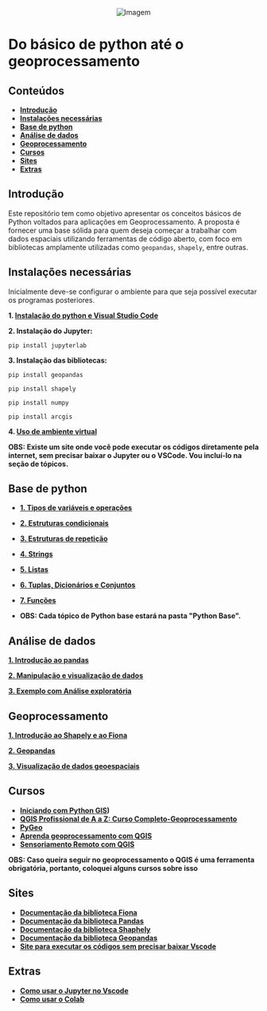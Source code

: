 <p align="center">
  <img src="https://github.com/user-attachments/assets/ce2b6395-ff8f-4633-b104-db1d67a62cc9" alt="Imagem" />
</p>

# Do básico de python até o geoprocessamento

## Conteúdos

- **[Introdução](#introdução)**
- **[Instalações necessárias](#instalações-necessárias)**
- **[Base de python](#base-de-python)**
- **[Análise de dados](#análise-de-dados)**
- **[Geoprocessamento](#geoprocessamento)**
- **[Cursos](#cursos)**
- **[Sites](#sites)**
- **[Extras](#extras)**
## Introdução

Este repositório tem como objetivo apresentar os conceitos básicos de Python voltados para aplicações em Geoprocessamento. A proposta é fornecer uma base sólida para quem deseja começar a trabalhar com dados espaciais utilizando ferramentas de código aberto, com foco em bibliotecas amplamente utilizadas como `geopandas`, `shapely`, entre outras.


## Instalações necessárias

Inicialmente deve-se configurar o ambiente para que seja possível executar os programas posteriores.

**1. [Instalação do python e Visual Studio Code](https://www.youtube.com/watch?v=R9dLGLVqK9Q)**

**2. Instalação do Jupyter:**

```
pip install jupyterlab

```
**3. Instalação das bibliotecas:**
```
pip install geopandas
```
```
pip install shapely

```

```
pip install numpy

```
```
pip install arcgis

```
**4. [Uso de ambiente virtual](https://www.youtube.com/watch?v=wOchmO8J7gA)**

**OBS: Existe um site onde você pode executar os códigos diretamente pela internet, sem precisar baixar o Jupyter ou o VSCode. Vou incluí-lo na seção de tópicos.**
## Base de python

- **[1. Tipos de variáveis e operações](https://github.com/joaopaulomo/Iniciante-para-geoprocessamento-com-python/tree/main/Python%20Básico/Tipos%20de%20variáveis)**
- **[2. Estruturas condicionais](https://github.com/joaopaulomo/Iniciante-para-geoprocessamento-com-python/tree/main/Python%20Básico/Estruturas%20Condicionais)**
- **[3. Estruturas de repetição](https://github.com/joaopaulomo/Iniciante-para-geoprocessamento-com-python/tree/main/Python%20Básico/Estruturas%20de%20repetição)**
- **[4. Strings](https://github.com/joaopaulomo/Iniciante-para-geoprocessamento-com-python/tree/main/Python%20Básico/Strings)**
- **[5. Listas](https://github.com/joaopaulomo/Iniciante-para-geoprocessamento-com-python/tree/main/Python%20Básico/Listas)**
- **[6. Tuplas, Dicionários e Conjuntos](https://github.com/joaopaulomo/Iniciante-para-geoprocessamento-com-python/tree/main/Python%20Básico/Tuplas%2C%20Dicionários%20e%20Conjuntos)**
- **[7. Funções](https://github.com/joaopaulomo/Iniciante-para-geoprocessamento-com-python/tree/main/Python%20Básico/Funções)**

- **OBS: Cada tópico de Python base estará na pasta "Python Base".**

## Análise de dados

**[1. Introdução ao pandas](https://github.com/joaopaulomo/Iniciante-para-geoprocessamento-com-python/tree/main/Análise%20de%20Dados/Introdução%20ao%20Pandas)**

**[2. Manipulação e visualização de dados](https://github.com/joaopaulomo/Iniciante-para-geoprocessamento-com-python/tree/main/Análise%20de%20Dados/Manipulando%20e%20visualizando%20dados)** 

**[3. Exemplo com Análise exploratória](https://github.com/joaopaulomo/Iniciante-para-geoprocessamento-com-python/tree/main/Análise%20de%20Dados/Análise%20exploratória)**


## Geoprocessamento

**[1. Introdução ao Shapely e ao Fiona](https://github.com/joaopaulomo/Iniciante-para-geoprocessamento-com-python/tree/main/Geoprocessamento/Introdução%20ao%20Shapely%20e%20Fiona)**

**[2. Geopandas](https://github.com/joaopaulomo/Iniciante-para-geoprocessamento-com-python/tree/main/Geoprocessamento/Geopandas)**

**[3. Visualização de dados geoespaciais](https://github.com/joaopaulomo/Iniciante-para-geoprocessamento-com-python/tree/main/Geoprocessamento/Visualização%20de%20dados%20geoespaciais%20no%20python)**
## Cursos

- **[Iniciando com Python GIS](https://www.udemy.com/course/iniciando-com-python-gis/?couponCode=2021PM25))**
- **[QGIS Profissional de A a Z: Curso Completo-Geoprocessamento](https://www.udemy.com/course/qgis-profissional-de-a-a-z-curso-completo-geoprocessamento/?utm_source=adwords&utm_medium=udemyads&utm_campaign=MX_FF-CONV_BR_Search-NB_DSA_Beta_la.PT_Google&campaigntype=Search&portfolio=Brazil&language=PT&product=Course&test=&audience=DSA&topic=&priority=Beta&funnel=Conversion&utm_content=&utm_term=_._ag_164619373826_._ad_706585633190_._kw__._de_c_._dm__._pl__._ti_aud-2268488108639%3Adsa-2328541781035_._li_9198184_._pd__._&matchtype=&gad_source=1&gad_campaignid=21497093485&gclid=CjwKCAjwruXBBhArEiwACBRtHaZt2k13I6bdi4Fsuv6nKx2E73Yc5DTtamio5NP5KZM0gQWjdFJOrhoCzAoQAvD_BwE&couponCode=2021PM250,)**
- **[PyGeo](https://cursos.clickgeo.com.br/pygeo/)**
- **[Aprenda geoprocessamento com QGIS](https://www.udemy.com/course/aprenda-geoprocessamento-com-qgis/?couponCode=2021PM25)**
- **[Sensoriamento Remoto com QGIS](https://www.udemy.com/course/introducao-sensoriamento-remoto-com-qgis/?couponCode=2021PM25)**

**OBS: Caso queira seguir no geoprocessamento o QGIS é uma ferramenta obrigatória, portanto, coloquei alguns cursos sobre isso**



## Sites

- **[Documentação da biblioteca Fiona](https://fiona.readthedocs.io/en/latest/index.html)**
- **[Documentação da biblioteca Pandas](https://pandas.pydata.org/docs/index.html)**
- **[Documentação da biblioteca Shaphely](https://shapely.readthedocs.io/en/stable/)**
- **[Documentação da biblioteca Geopandas](https://geopandas.org/en/stable/)**
- **[Site para executar os códigos sem precisar baixar Vscode](https://colab.google)**
## Extras

- **[Como usar o Jupyter no Vscode](https://www.youtube.com/watch?v=2a87xGLDFTQ)**
- **[Como usar o Colab](https://www.youtube.com/watch?v=tvhKEDd3HZc&t=30s)**
